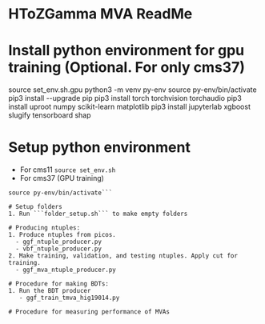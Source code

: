 # HToZGamma MVA ReadMe

# Install python environment for gpu training (Optional. For only cms37)
source set_env.sh.gpu
python3 -m venv py-env
source py-env/bin/activate
pip3 install --upgrade pip
pip3 install torch torchvision torchaudio
pip3 install uproot numpy scikit-learn matplotlib
pip3 install jupyterlab xgboost slugify tensorboard shap

# Setup python environment
- For cms11
```source set_env.sh```
- For cms37 (GPU training)
```source set_env.sh.gpu
source py-env/bin/activate```

# Setup folders
1. Run ```folder_setup.sh``` to make empty folders

# Producing ntuples:
1. Produce ntuples from picos. 
  - ggf_ntuple_producer.py
  - vbf_ntuple_producer.py
2. Make training, validation, and testing ntuples. Apply cut for training.
  - ggf_mva_ntuple_producer.py

# Procedure for making BDTs:
1. Run the BDT producer
   - ggf_train_tmva_hig19014.py

# Procedure for measuring performance of MVAs
